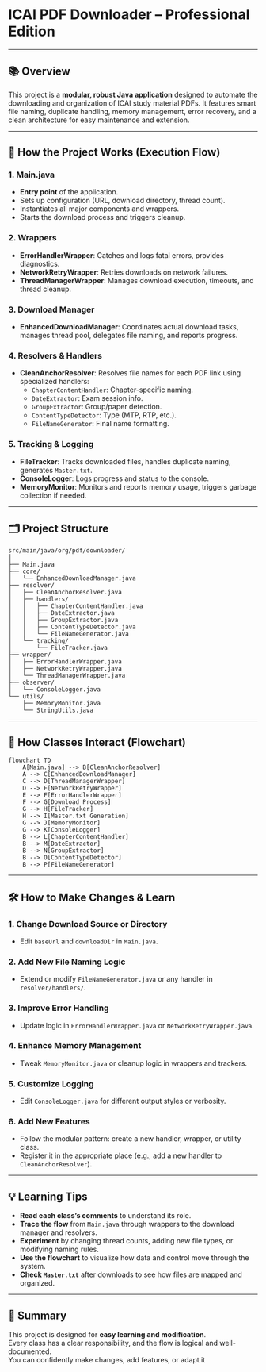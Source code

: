 # ICAI PDF Downloader – Professional Edition

---

## 📚 Overview

This project is a **modular, robust Java application** designed to automate the downloading and organization of ICAI study material PDFs. It features smart file naming, duplicate handling, memory management, error recovery, and a clean architecture for easy maintenance and extension.

---

## 🚦 How the Project Works (Execution Flow)

### 1. **Main.java**
- **Entry point** of the application.
- Sets up configuration (URL, download directory, thread count).
- Instantiates all major components and wrappers.
- Starts the download process and triggers cleanup.

### 2. **Wrappers**
- **ErrorHandlerWrapper**: Catches and logs fatal errors, provides diagnostics.
- **NetworkRetryWrapper**: Retries downloads on network failures.
- **ThreadManagerWrapper**: Manages download execution, timeouts, and thread cleanup.

### 3. **Download Manager**
- **EnhancedDownloadManager**: Coordinates actual download tasks, manages thread pool, delegates file naming, and reports progress.

### 4. **Resolvers & Handlers**
- **CleanAnchorResolver**: Resolves file names for each PDF link using specialized handlers:
  - `ChapterContentHandler`: Chapter-specific naming.
  - `DateExtractor`: Exam session info.
  - `GroupExtractor`: Group/paper detection.
  - `ContentTypeDetector`: Type (MTP, RTP, etc.).
  - `FileNameGenerator`: Final name formatting.

### 5. **Tracking & Logging**
- **FileTracker**: Tracks downloaded files, handles duplicate naming, generates `Master.txt`.
- **ConsoleLogger**: Logs progress and status to the console.
- **MemoryMonitor**: Monitors and reports memory usage, triggers garbage collection if needed.

---

## 🗂️ **Project Structure**

```
src/main/java/org/pdf/downloader/
│
├── Main.java
├── core/
│   └── EnhancedDownloadManager.java
├── resolver/
│   ├── CleanAnchorResolver.java
│   ├── handlers/
│   │   ├── ChapterContentHandler.java
│   │   ├── DateExtractor.java
│   │   ├── GroupExtractor.java
│   │   ├── ContentTypeDetector.java
│   │   └── FileNameGenerator.java
│   └── tracking/
│       └── FileTracker.java
├── wrapper/
│   ├── ErrorHandlerWrapper.java
│   ├── NetworkRetryWrapper.java
│   └── ThreadManagerWrapper.java
├── observer/
│   └── ConsoleLogger.java
└── utils/
    ├── MemoryMonitor.java
    └── StringUtils.java
```

---

## 🧩 **How Classes Interact (Flowchart)**

```mermaid
flowchart TD
    A[Main.java] --> B[CleanAnchorResolver]
    A --> C[EnhancedDownloadManager]
    C --> D[ThreadManagerWrapper]
    D --> E[NetworkRetryWrapper]
    E --> F[ErrorHandlerWrapper]
    F --> G[Download Process]
    G --> H[FileTracker]
    H --> I[Master.txt Generation]
    G --> J[MemoryMonitor]
    G --> K[ConsoleLogger]
    B --> L[ChapterContentHandler]
    B --> M[DateExtractor]
    B --> N[GroupExtractor]
    B --> O[ContentTypeDetector]
    B --> P[FileNameGenerator]
```

---

## 🛠️ **How to Make Changes & Learn**

### **1. Change Download Source or Directory**
- Edit `baseUrl` and `downloadDir` in `Main.java`.

### **2. Add New File Naming Logic**
- Extend or modify `FileNameGenerator.java` or any handler in `resolver/handlers/`.

### **3. Improve Error Handling**
- Update logic in `ErrorHandlerWrapper.java` or `NetworkRetryWrapper.java`.

### **4. Enhance Memory Management**
- Tweak `MemoryMonitor.java` or cleanup logic in wrappers and trackers.

### **5. Customize Logging**
- Edit `ConsoleLogger.java` for different output styles or verbosity.

### **6. Add New Features**
- Follow the modular pattern: create a new handler, wrapper, or utility class.
- Register it in the appropriate place (e.g., add a new handler to `CleanAnchorResolver`).

---

## 💡 **Learning Tips**

- **Read each class’s comments** to understand its role.
- **Trace the flow** from `Main.java` through wrappers to the download manager and resolvers.
- **Experiment** by changing thread counts, adding new file types, or modifying naming rules.
- **Use the flowchart** to visualize how data and control move through the system.
- **Check `Master.txt`** after downloads to see how files are mapped and organized.

---

## 🏁 **Summary**

This project is designed for **easy learning and modification**.  
Every class has a clear responsibility, and the flow is logical and well-documented.  
You can confidently make changes, add features, or adapt it